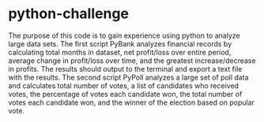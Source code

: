 # python-challenge
The purpose of this code is to gain experience using python to analyze large data sets. 
The first script PyBank analyzes financial records by calculating total months in dataset, net profit/loss over entire period, average change in profit/loss over time, and the greatest increase/decrease in profits. The results should output to the terminal and export a text file with the results. 
The second script PyPoll analyzes a large set of poll data and calculates total number of votes, a list of candidates who received votes, the percentage of votes each candidate won, the total number of votes each candidate won, and the winner of the election based on popular vote. 
